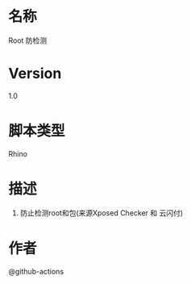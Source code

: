 # 名称
Root 防检测
# Version
1.0
# 脚本类型
Rhino
# 描述
1. 防止检测root和包(来源Xposed Checker 和 云闪付)
# 作者
@github-actions
